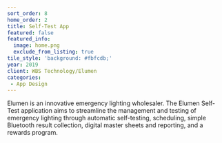 ```yaml
---
sort_order: 8
home_order: 2
title: Self-Test App
featured: false
featured_info:
  image: home.png
  exclude_from_listing: true
tile_style: 'background: #fbfcdb;'
year: 2019
client: WBS Technology/Elumen
categories:
 - App Design
---
```


Elumen is an innovative emergency lighting wholesaler. The Elumen Self-Test application aims to streamline the management and testing of emergency lighting through automatic self-testing, scheduling, simple Bluetooth result collection, digital master sheets and reporting, and a rewards program.
